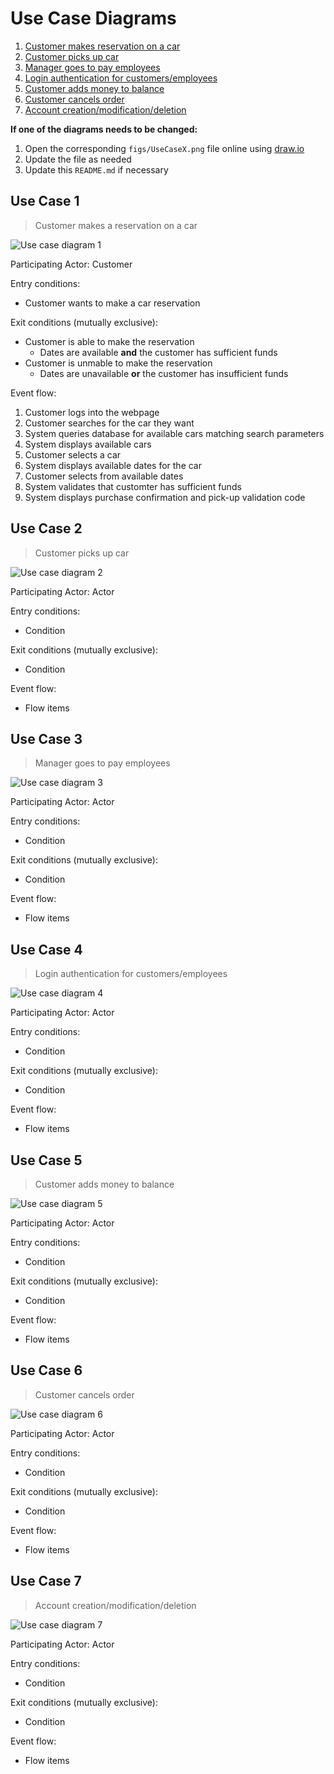 # Use Case Diagrams

1. [Customer makes reservation on a car](#use-case-1)
2. [Customer picks up car](#use-case-2)
3. [Manager goes to pay employees](#use-case-3)
4. [Login authentication for customers/employees](#use-case-4)
5. [Customer adds money to balance](#use-case-5)
6. [Customer cancels order](#use-case-6)
7. [Account creation/modification/deletion](#use-case-7)

**If one of the diagrams needs to be changed:**
1. Open the corresponding `figs/UseCaseX.png` file online using [draw.io](https://draw.io)
2. Update the file as needed
3. Update this `README.md` if necessary

## Use Case 1

> Customer makes a reservation on a car

![Use case diagram 1](figs/UseCase1.png)

Participating Actor: Customer

Entry conditions:
- Customer wants to make a car reservation

Exit conditions (mutually exclusive):
- Customer is able to make the reservation
    - Dates are available **and** the customer has sufficient funds
- Customer is unmable to make the reservation
    - Dates are unavailable **or** the customer has insufficient funds

Event flow:
1. Customer logs into the webpage
2. Customer searches for the car they want
3. System queries database for available cars matching search parameters
4. System displays available cars
5. Customer selects a car
6. System displays available dates for the car
7. Customer selects from available dates
8. System validates that customter has sufficient funds
9. System displays purchase confirmation and pick-up validation code

## Use Case 2

> Customer picks up car

![Use case diagram 2](figs/UseCase2.png)

Participating Actor: Actor

Entry conditions:
- Condition

Exit conditions (mutually exclusive):
- Condition

Event flow:
- Flow items

## Use Case 3

> Manager goes to pay employees

![Use case diagram 3](figs/UseCase3.png)

Participating Actor: Actor

Entry conditions:
- Condition

Exit conditions (mutually exclusive):
- Condition

Event flow:
- Flow items

## Use Case 4

> Login authentication for customers/employees

![Use case diagram 4](figs/UseCase4.png)

Participating Actor: Actor

Entry conditions:
- Condition

Exit conditions (mutually exclusive):
- Condition

Event flow:
- Flow items

## Use Case 5

> Customer adds money to balance

![Use case diagram 5](figs/UseCase5.png)

Participating Actor: Actor

Entry conditions:
- Condition

Exit conditions (mutually exclusive):
- Condition

Event flow:
- Flow items

## Use Case 6

> Customer cancels order

![Use case diagram 6](figs/UseCase6.png)

Participating Actor: Actor

Entry conditions:
- Condition

Exit conditions (mutually exclusive):
- Condition

Event flow:
- Flow items

## Use Case 7

> Account creation/modification/deletion

![Use case diagram 7](figs/UseCase7.png)

Participating Actor: Actor

Entry conditions:
- Condition

Exit conditions (mutually exclusive):
- Condition

Event flow:
- Flow items

